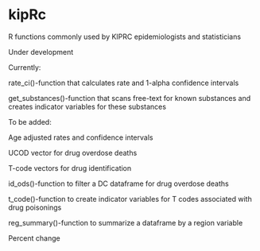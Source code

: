# kipRc
R functions commonly used by KIPRC epidemiologists and statisticians

Under development

Currently:

  rate_ci()-function that calculates rate and 1-alpha confidence intervals
  
  get_substances()-function that scans free-text for known substances and creates indicator variables for these substances


To be added:

  Age adjusted rates and confidence intervals
  
  UCOD vector for drug overdose deaths
  
  T-code vectors for drug identification
  
  id_ods()-function to filter a DC dataframe for drug overdose deaths
  
  t_code()-function to create indicator variables for T codes associated with drug poisonings
  
  reg_summary()-function to summarize a dataframe by a region variable
  
  Percent change
